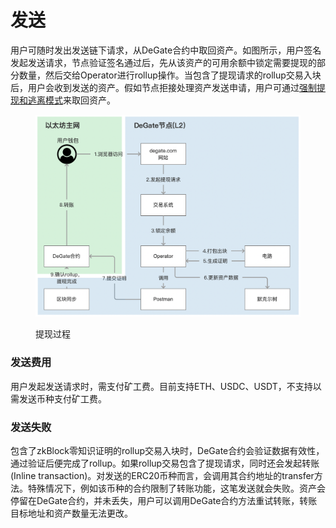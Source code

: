# 发送

用户可随时发出发送链下请求，从DeGate合约中取回资产。如图所示，用户签名发起发送请求，节点验证签名通过后，先从该资产的可用余额中锁定需要提现的部分数量，然后交给Operator进行rollup操作。当包含了提现请求的rollup交易入块后，用户会收到发送的资产。假如节点拒接处理资产发送申请，用户可通过[强制提现和逃离模式](../concepts/exodus-mode.md)来取回资产。

<figure><img src="../.gitbook/assets/Screen Shot 2022-10-07 at 13.10.08.png" alt=""><figcaption><p>提现过程</p></figcaption></figure>

### 发送费用

用户发起发送请求时，需支付矿工费。目前支持ETH、USDC、USDT，不支持以需发送币种支付矿工费。

### 发送失败

包含了zkBlock零知识证明的rollup交易入块时，DeGate合约会验证数据有效性，通过验证后便完成了rollup。如果rollup交易包含了提现请求，同时还会发起转账(Inline transaction)。对发送的ERC20币种而言，会调用其合约地址的transfer方法。特殊情况下，例如该币种的合约限制了转账功能，这笔发送就会失败。资产会停留在DeGate合约，并未丢失，用户可以调用DeGate合约方法重试转账，转账目标地址和资产数量无法更改。
